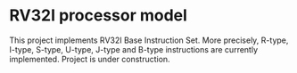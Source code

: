 # RV32I processor model
This project implements RV32I Base Instruction Set. More precisely, R-type, I-type, S-type, U-type, J-type and B-type instructions are currently implemented.
Project is under construction.
